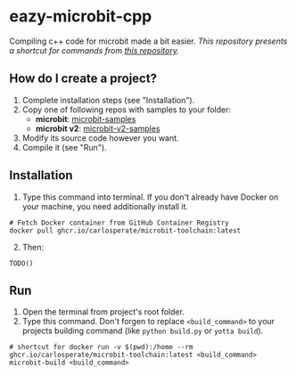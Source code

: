 # eazy-microbit-cpp
Compiling c++ code for microbit made a bit easier.
_This repository presents a shortcut for commands from [this repository](https://github.com/carlosperate/docker-microbit-toolchain)._


## How do I create a project?
1. Complete installation steps (see "Installation").
2. Copy one of following repos with samples to your folder:
    - **microbit**: [microbit-samples](https://github.com/lancaster-university/microbit-samples)
    - **microbit v2**: [microbit-v2-samples](https://github.com/lancaster-university/microbit-v2-samples)
3. Modify its source code however you want.
4. Compile it (see "Run").


## Installation
1. Type this command into terminal. If you don't already have Docker on your machine, you need additionally install it.
```
# Fetch Docker container from GitHub Container Registry
docker pull ghcr.io/carlosperate/microbit-toolchain:latest
```
2. Then:
```
TODO()
```

## Run
1. Open the terminal from project's root folder.
2. Type this command. Don't forgen to replace ``<build_command>`` to your projects building command (like ``python build.py`` or ``yotta build``).
```
# shortcut for docker run -v $(pwd):/home --rm ghcr.io/carlosperate/microbit-toolchain:latest <build_command>
microbit-build <build_command>
```
